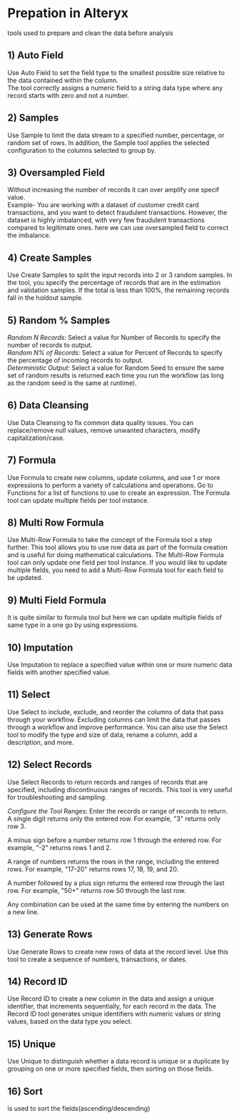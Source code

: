 # Prepation in Alteryx
tools used to prepare and clean the data before analysis
## 1) Auto Field
Use Auto Field to set the field type to the smallest possible size relative to the data contained within the column.  
The tool correctly assigns a numeric field to a string data type where any record starts with zero and not a number.  

## 2) Samples
Use Sample to limit the data stream to a specified number, percentage, or random set of rows. In addition, the Sample tool applies the selected configuration to the columns selected to group by.  
## 3) Oversampled Field
Without increasing the number of records it can over amplify one specif value.  
Example- You are working with a dataset of customer credit card transactions, and you want to detect fraudulent transactions. However, the dataset is highly imbalanced, with very few fraudulent transactions compared to legitimate ones. here we can use oversampled field to correct the imbalance.  

## 4) Create Samples
Use Create Samples to split the input records into 2 or 3 random samples. In the tool, you specify the percentage of records that are in the estimation and validation samples. If the total is less than 100%, the remaining records fall in the holdout sample.  

## 5) Random % Samples  
*Random N Records:* Select a value for Number of Records to specify the number of records to output.  
*Random N% of Records:* Select a value for Percent of Records to specify the percentage of incoming records to output.  
*Deterministic Output:* Select a value for Random Seed to ensure the same set of random results is returned each time you run the workflow (as long as the random seed is the same at runtime).  

## 6) Data Cleansing  
Use Data Cleansing to fix common data quality issues. You can replace/remove null values, remove unwanted characters, modify capitalization/case.  

## 7) Formula  
Use Formula to create new columns, update columns, and use 1 or more expressions to perform a variety of calculations and operations. Go to Functions for a list of functions to use to create an expression. 
The  Formula tool can  update multiple fields  per tool instance.

## 8) Multi Row Formula  
Use Multi-Row Formula to take the concept of the Formula tool a step further. This tool allows you to use row data as part of the formula creation and is useful for doing  mathematical calculations. 
The Multi-Row Formula tool can only update one field per tool instance. If you would like to update multiple fields, you need to add a Multi-Row Formula tool for each field to be updated.  

## 9) Multi Field Formula  
It is quite similar to  formula tool but here we can update multiple fields of same type in a one go by using expressions.  

## 10) Imputation
Use Imputation to replace a specified value within one or more numeric data fields with another specified value.  

## 11) Select
Use Select to include, exclude, and reorder the columns of data that pass through your workflow. Excluding columns can limit the data that passes through a workflow and improve performance. You can also use the Select tool to modify the type and size of data, rename a column, add a description, and more.

## 12) Select Records
Use Select Records to return records and ranges of records that are specified, including discontinuous ranges of records. This tool is very useful for troubleshooting and sampling.

*Configure the Tool*
Ranges: Enter the records or range of records to return.
A single digit returns only the entered row. For example, "3" returns only row 3.

A minus sign before a number returns row 1 through the entered row. For example, "-2" returns rows 1 and 2.

A range of numbers returns the rows in the range, including the entered rows. For example, "17-20" returns rows 17, 18, 19, and 20.

A number followed by a plus sign returns the entered row through the last row. For example, "50+" returns row 50 through the last row.

Any combination can be used at the same time by entering the numbers on a new line.  


## 13) Generate Rows
Use Generate Rows to create new rows of data at the record level. Use this tool to create a sequence of numbers, transactions, or dates.  

## 14) Record ID
Use Record ID to create a new column in the data and assign a unique identifier, that increments sequentially, for each record in the data. The Record ID tool generates unique identifiers with numeric values or string values, based on the data type you select.  

## 15) Unique
Use Unique to distinguish whether a data record is unique or a duplicate by grouping on one or more specified fields, then sorting on those fields.  

## 16) Sort
is used to sort the fields(ascending/descending)

